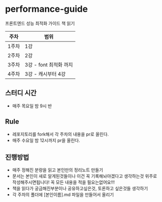 # performance-guide

프론트엔드 성능 최적화 가이드 책 읽기

| 주차  | 범위                   |
| ----- | ---------------------- |
| 1주차 | 1강                    |
| 2주차 | 2강                    |
| 3주차 | 3강 - font 최적화 까지 |
| 4주차 | 3강 - 캐시부터 4강     |

## 스터디 시간

- 매주 목요일 밤 9시 반

## Rule

- 레포지토리를 fork해서 각 주차의 내용을 pr로 올린다.
- 매주 수요일 밤 12시까지 pr을 올린다.

## 진행방법

- 매주 정해진 분량을 읽고 본인만의 정리노트 만들기
- 문서는 본인이 새로 알게된것들이나 이건 꼭 기록해놔야겠다고 생각하는것 위주로 작성해주시면됩니다! 꼭 모든 내용을 적을 필요는없어요!!!
- 책을 읽다가 궁금해진부분이나 공유하고싶은것, 토론하고 싶은것들 생각하기
- 각 주차의 폴더에 [본인이름].md 파일을 만들어서 올리기
